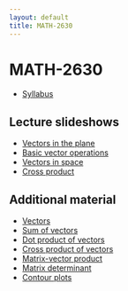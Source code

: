 ```yaml
---
layout: default
title: MATH-2630
---
```


# MATH-2630

<!-- This course focuses on multivariable calculus
which is a fundamental pillar for modern science and engineering. -->

* [Syllabus](syllabus-S2021/)
<!-- * [Schedule](syllabus/#schedule) -->

## Lecture slideshows

* [Vectors in the plane](vectors-in-plane/)
* [Basic vector operations](vector-operations/)
* [Vectors in space](vectors-in-space/)
* [Cross product](cross-product/)

<!-- ## How to survive this course?

* Read before class
  - Reading is an important component in our learning process.
  - Reading assignment are listed in the course schedule
    (to be finished __before__ class)
  - Complete reading tests (see our course Blackboard)
* Participate!
  - You are not a passive note-taking robot
  - Let's think together!
  - Participate in in-class discussion
  - Participate in online   discussion
* Tell yourself that it is okay to not know the correct answer
  - ...well, as long as you are actively trying to figure out the answers
  - the process of the trying to figure out the answer is the important part.
    The only important part! -->

## Additional material

* [Vectors](vectors/)
* [Sum of vectors](vectorsum/)
* [Dot product of vectors](dotprod/)
* [Cross product of vectors](crossprod/)
* [Matrix-vector product](matvec/)
* [Matrix determinant](det/)
* [Contour plots](contour/)

<!-- ## Misc.

* Definition: _A __lecture__ is a process in which information passes
  from the notes of the lecturer into the notes of the student
  without passing through the minds of either._
  Funny, but true.
  But it really shouldn't be.
  Let's make sure our lectures are not like that. -->
